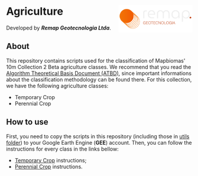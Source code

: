 
<div>
    <img src='../../assets/new_logo.png' height='auto' width='200' align='right'>
    <h1>Agriculture</h1>
</div>

Developed by ***Remap Geotecnologia Ltda***.

## About
This repository contains scripts used for the classification of Mapbiomas' 10m Collection 2 Beta agriculture classes. We recommend that you read the  [Algorithm Theoretical Basis Document (ATBD)](https://mapbiomas.org/download-dos-atbds), since important informations about the classification methodology can be found there. For this collection, we have the following agriculture classes:

 - Temporary Crop
 - Perennial Crop


## How to use

First, you need to copy the scripts in this repository  (including those in [utils folder](../../utils)) to your Google Earth Engine (**GEE**) account. Then, you can follow the instructions for every class in the links bellow:
																	
 - [Temporary Crop](./temporary_crops) instructions;
 - [Perennial Crop](./perennial_crops) instructions.

